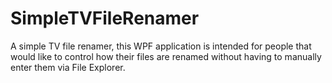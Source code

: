 # SimpleTVFileRenamer
A simple TV file renamer, this WPF application is intended for people that would like to control how their files are renamed without having to manually enter them via File Explorer.

